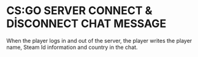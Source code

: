 # CS:GO SERVER CONNECT & DİSCONNECT CHAT MESSAGE
When the player logs in and out of the server, the player writes the player name, Steam Id information and country in the chat.
